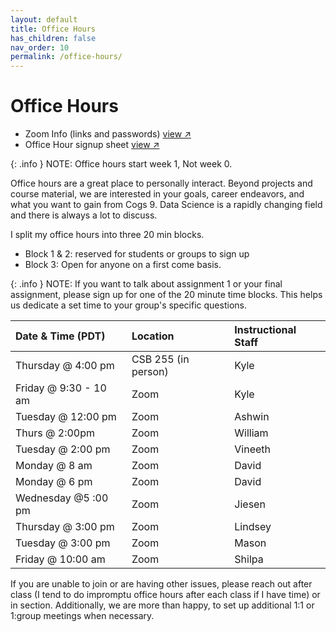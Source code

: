 ```yaml
---
layout: default
title: Office Hours
has_children: false
nav_order: 10
permalink: /office-hours/
---
```

# Office Hours

- Zoom Info (links and passwords) <a href="https://docs.google.com/document/d/1I5w536c7VGTX5EWxvLZfmvtUnMBWB--qPsa48C_ekUA/edit?usp=sharing" target="_blank" rel="noopener">view &#x2197;</a> 
- Office Hour signup sheet <a href="https://docs.google.com/spreadsheets/d/1jtsbQL55JvpUGZjcG13DoCZRYn6nAzpSX5dWE48yVAc/edit?usp=sharing" target="_blank" rel="noopener">view &#x2197;</a> 

{: .info }
NOTE: Office hours start week 1, Not week 0.


Office hours are a great place to personally interact. Beyond projects and course material, we are interested in your goals, career endeavors, and what you want to gain from Cogs 9. Data Science is a rapidly changing field and there is always a lot to discuss. 

I split my office hours into three 20 min blocks.

- Block 1 & 2: reserved for students or groups to sign up
- Block 3: Open for anyone on a first come basis.

{: .info }
NOTE: If you want to talk about assignment 1 or your final assignment, please sign up for one of the 20 minute time blocks. This helps us dedicate a set time to your group's specific questions.


| Date & Time (PDT)      | Location              | Instructional Staff |
|:-----------------------|:----------------------|:------------------- |
| Thursday @ 4:00 pm     | CSB 255 (in person)   | Kyle                |
| Friday @ 9:30 - 10 am  | Zoom                  | Kyle                |
| Tuesday @ 12:00 pm     | Zoom                  | Ashwin              |
| Thurs @ 2:00pm         | Zoom                  | William             |
| Tuesday @ 2:00 pm      | Zoom                  | Vineeth             |
| Monday @ 8 am          | Zoom                  | David               |
| Monday @ 6 pm          | Zoom                  | David               |
| Wednesday @5 :00 pm    | Zoom                  | Jiesen              |
| Thursday @ 3:00 pm     | Zoom                  | Lindsey             |
| Tuesday @ 3:00 pm      | Zoom                  | Mason               |
| Friday @ 10:00 am      | Zoom                  | Shilpa              |


If you are unable to join or are having other issues, please reach out after class (I tend to do impromptu office hours after each class if I have time) or in section. Additionally, we are more than happy, to set up additional 1:1 or 1:group meetings when necessary.
